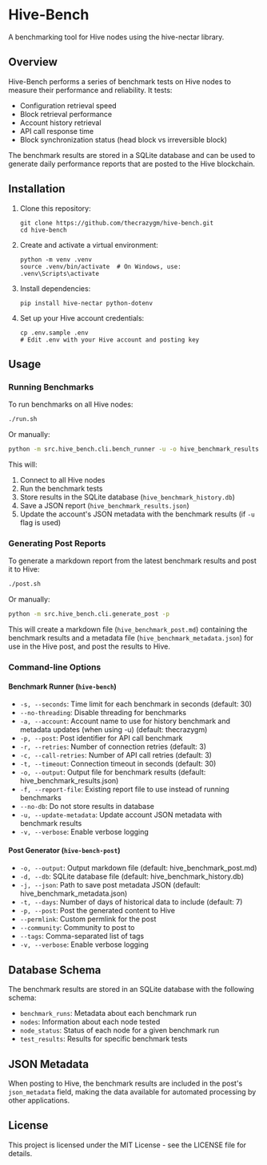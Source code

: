 # Hive-Bench

A benchmarking tool for Hive nodes using the hive-nectar library.

## Overview

Hive-Bench performs a series of benchmark tests on Hive nodes to measure their performance and reliability. It tests:

- Configuration retrieval speed
- Block retrieval performance
- Account history retrieval
- API call response time
- Block synchronization status (head block vs irreversible block)

The benchmark results are stored in a SQLite database and can be used to generate daily performance reports that are posted to the Hive blockchain.

## Installation

1. Clone this repository:

   ```
   git clone https://github.com/thecrazygm/hive-bench.git
   cd hive-bench
   ```

2. Create and activate a virtual environment:

   ```
   python -m venv .venv
   source .venv/bin/activate  # On Windows, use: .venv\Scripts\activate
   ```

3. Install dependencies:

   ```
   pip install hive-nectar python-dotenv
   ```

4. Set up your Hive account credentials:
   ```
   cp .env.sample .env
   # Edit .env with your Hive account and posting key
   ```

## Usage

### Running Benchmarks

To run benchmarks on all Hive nodes:

```bash
./run.sh
```

Or manually:

```bash
python -m src.hive_bench.cli.bench_runner -u -o hive_benchmark_results.json
```

This will:

1. Connect to all Hive nodes
2. Run the benchmark tests
3. Store results in the SQLite database (`hive_benchmark_history.db`)
4. Save a JSON report (`hive_benchmark_results.json`)
5. Update the account's JSON metadata with the benchmark results (if `-u` flag is used)

### Generating Post Reports

To generate a markdown report from the latest benchmark results and post it to Hive:

```bash
./post.sh
```

Or manually:

```bash
python -m src.hive_bench.cli.generate_post -p
```

This will create a markdown file (`hive_benchmark_post.md`) containing the benchmark results and a metadata file (`hive_benchmark_metadata.json`) for use in the Hive post, and post the results to Hive.

### Command-line Options

#### Benchmark Runner (`hive-bench`)

- `-s, --seconds`: Time limit for each benchmark in seconds (default: 30)
- `--no-threading`: Disable threading for benchmarks
- `-a, --account`: Account name to use for history benchmark and metadata updates (when using -u) (default: thecrazygm)
- `-p, --post`: Post identifier for API call benchmark
- `-r, --retries`: Number of connection retries (default: 3)
- `-c, --call-retries`: Number of API call retries (default: 3)
- `-t, --timeout`: Connection timeout in seconds (default: 30)
- `-o, --output`: Output file for benchmark results (default: hive_benchmark_results.json)
- `-f, --report-file`: Existing report file to use instead of running benchmarks
- `--no-db`: Do not store results in database
- `-u, --update-metadata`: Update account JSON metadata with benchmark results
- `-v, --verbose`: Enable verbose logging

#### Post Generator (`hive-bench-post`)

- `-o, --output`: Output markdown file (default: hive_benchmark_post.md)
- `-d, --db`: SQLite database file (default: hive_benchmark_history.db)
- `-j, --json`: Path to save post metadata JSON (default: hive_benchmark_metadata.json)
- `-t, --days`: Number of days of historical data to include (default: 7)
- `-p, --post`: Post the generated content to Hive
- `--permlink`: Custom permlink for the post
- `--community`: Community to post to
- `--tags`: Comma-separated list of tags
- `-v, --verbose`: Enable verbose logging

## Database Schema

The benchmark results are stored in an SQLite database with the following schema:

- `benchmark_runs`: Metadata about each benchmark run
- `nodes`: Information about each node tested
- `node_status`: Status of each node for a given benchmark run
- `test_results`: Results for specific benchmark tests

## JSON Metadata

When posting to Hive, the benchmark results are included in the post's `json_metadata` field, making the data available for automated processing by other applications.

## License

This project is licensed under the MIT License - see the LICENSE file for details.

